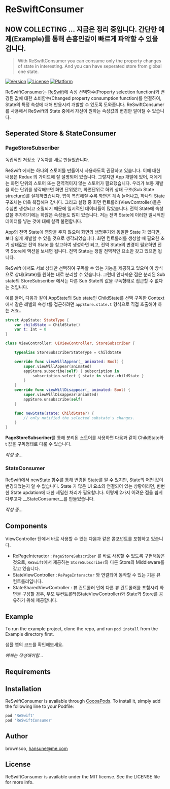 # ReSwiftConsumer

## NOW COLLECTING ... 지금은 정리 중입니다. 간단한 예제(Example)를 통해 손흥민같이 빠르게 파악할 수 있을 겁니다.

> With ReSwiftConsumer you can consume only the property changes of state in interesting. And you can have seperated store from global one state.

[![Version](https://img.shields.io/cocoapods/v/ReSwiftConsumer.svg?style=flat)](http://cocoapods.org/pods/ReSwiftConsumer)
[![License](https://img.shields.io/cocoapods/l/ReSwiftConsumer.svg?style=flat)](http://cocoapods.org/pods/ReSwiftConsumer)
[![Platform](https://img.shields.io/cocoapods/p/ReSwiftConsumer.svg?style=flat)](http://cocoapods.org/pods/ReSwiftConsumer)


ReSwiftConsumer는 [ReSwift](https://github.com/ReSwift/ReSwift)에 속성 선택함수(Property selection function)와 변경된 값에 대한 소비함수(Changed property consumption function)를 연결하여, State의 특정 속성에 대해 반응시켜 개발할 수 있도록 도와줍니다. ReSwiftConsumer를 사용해서 ReSwift의 State 중에서 자신이 원하는 속성값의 변경만 알아챌 수 있습니다.

## Seperated Store & StateConsumer

### PageStoreSubscriber

독립적인 저장소 구독자를 새로 만들었습니다.

ReSwift 에서는 하나의 스토어를 만들어서 사용하도록 권장하고 있습니다. 이에 대한 내용은 Redux 의 가이드에 잘 설명되어 있습니다. 그렇지만 App 개발에 있어, 저에게는 화면 단위의 스토어 또는 전역적이지 않는 스토어가 필요했습니다. 우리가 보통 개발을 하는 단위를 생각해보면 화면 단위였고, 화면단위로 하위 상태 구조(Sub State structure)를 설계하였습니다. 앱이 복잡해질 수록 화면은 계속 늘어나고, 하나의 State 구조체는 더욱 복잡해져 갑니다. 그리고 실행 중 화면 컨트롤러(ViewController)들은 수십번 생성되고 소멸되기 때문에 일시적인 데이터들이 많았습니다. 전역 State에 속성값을 추가하기에는 하찮은 속성들도 많이 있습니다. 저는 전역 State에 이러한 일시적인 데이터를 넣는 것에 대해 살짝 불편합니다.

App의 전역 State에 영향을 주지 않으며 화면의 생명주기와 동일한 State 가 있다면, 보다 쉽게 개발할 수 있을 것으로 생각되었습니다. 화면 컨트롤러를 생성할 때 필요한 초기 상태값은 전역 State 를 참고하여 생성하면 되고, 전역 State의 변경이 필요하면 전역 Store에 액션을 보내면 됩니다. 전역 State는 정말 전역적인 요소만 갖고 있으면 됩니다.

ReSwift 에서도 서브 상태만 선택하여 구독할 수 있는 기능을 제공하고 있으며 이 방식으로 상태(State)를 원하는 대로 분리할 수 있습니다. 그런데 안타까운 점은 분리된 Sub state의 StoreSubscriber 에서는 다른 Sub State의 값을 구독형태로 접근할 수 없다는 것입니다.

예를 들어, 다음과 같이 AppState의 Sub state인 ChildState를 선택 구독한 Context에서 같은 레벨의 속성 t를 접근하려면 `appStore.state.t` 형식으로 직접 호출해야 하는 거죠.. 

```swift
struct AppState: StateType {
    var childState = ChildState()
    var t: Int = 0
}

class ViewController: UIViewController, StoreSubscriber {

    typealias StoreSubscriberStateType = ChildState

    override func viewWillAppear(_ animated: Bool) {
        super.viewWillAppear(animated)
        appStore.subscribe(self) { subscription in
            subscription.select { state in state.childState }
        }
    }
    override func viewWillDisappear(_ animated: Bool) {
        super.viewWillDisappear(aniamted)
        appStore.unsubscribe(self)
    }

    func newState(state: ChildState?) {
        // only notified the selected substate's changes.
    }
}

```

**PageStoreSubscriber**를 통해 분리된 스토어를 사용하면 다음과 같이 ChildState와 t 값을 구독형태로 다룰 수 있습니다.

*작성 중...*

### StateConsumer

ReSwift에서 newState 함수를 통해 변경된 State를 알 수 있지만, State의 어떤 값이 변경되었는지 알 수 없습니다. State 가 많은 UI 요소와 연결되어 있는 상황이라면, 빈번한 State updation에 대한 세밀한 처리가 필요합니다. 이렇게 2가지 어려운 점을 쉽게 다루고자 __StateConsumer__를 만들었습니다.

*작성 중...*



## Components

ViewController 단에서 바로 사용할 수 있는 다음과 같은 콤포넌트를 포함하고 있습니다.

* RePageInteractor : `PageStoreSubscriber` 를 바로 사용할 수 있도록 구현해놓은 것으로, `ReSwift`에서 제공하는 `StoreSubscriber`와 다른 Store와 Middleware를 갖고 있습니다.
* StateViewController : `RePageInteractor` 와 연결되어 동작할 수 있는 기본 뷰 컨트롤러입니다.
* StateSharedViewController : 뷰 컨트롤러 안에 다른 뷰 컨트롤러를 포함시켜 화면을 구성할 경우, 부모 뷰컨트롤러(StateViewController)와 State와 Store를 공유하기 위해 제공합니다.



## Example

To run the example project, clone the repo, and run `pod install` from the Example directory first.

샘플 앱의 코드를 확인해보세요.

*예제는 작성해야함...*

## Requirements

## Installation

ReSwiftConsumer is available through [CocoaPods](http://cocoapods.org). To install
it, simply add the following line to your Podfile:

```ruby
pod 'ReSwift'
pod 'ReSwiftConsumer'
```

## Author

brownsoo, hansune@me.com

## License

ReSwiftConsumer is available under the MIT license. See the LICENSE file for more info.
